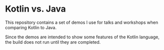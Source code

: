 # Kotlin vs. Java

This repository contains a set of demos I use for talks and workshops when comparing Kotlin to Java.

Since the demos are intended to show some features of the Kotlin language, the build does not run until they are completed.
